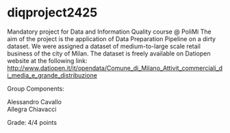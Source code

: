 # diqproject2425
Mandatory project for Data and Information Quality course @ PoliMi 
The aim of the project is the application of Data Preparation Pipeline on a dirty dataset. We were assigned a dataset of medium-to-large scale retail business of the city of Milan. The dataset is freely available on Datiopen website at the following link: http://www.datiopen.it/it/opendata/Comune_di_Milano_Attivit_commerciali_di_media_e_grande_distribuzione

Group Components: 

Alessandro Cavallo                                                                           
Allegra Chiavacci

Grade: 4/4 points
